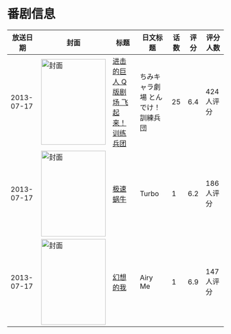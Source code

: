 # 番剧信息

|放送日期|封面|标题|日文标题|话数|评分|评分人数|
|---|---|---|---|---|---|---|
|2013-07-17|<img src="https://lain.bgm.tv/pic/cover/c/e9/00/82510_KPpPp.jpg" alt="封面" style="width:150px;height:200px;object-fit:cover;">|[进击的巨人 Q版剧场 飞起来！训练兵团](https://bangumi.tv/subject/82510)|ちみキャラ劇場 とんでけ！訓練兵団|25|6.4|424人评分|
|2013-07-17|<img src="https://lain.bgm.tv/pic/cover/c/33/0e/84189_91mC4.jpg" alt="封面" style="width:150px;height:200px;object-fit:cover;">|[极速蜗牛](https://bangumi.tv/subject/84189)|Turbo|1|6.2|186人评分|
|2013-07-17|<img src="https://lain.bgm.tv/pic/cover/c/63/bc/80195_t6tv0.jpg" alt="封面" style="width:150px;height:200px;object-fit:cover;">|[幻想的我](https://bangumi.tv/subject/80195)|Airy Me|1|6.9|147人评分|
